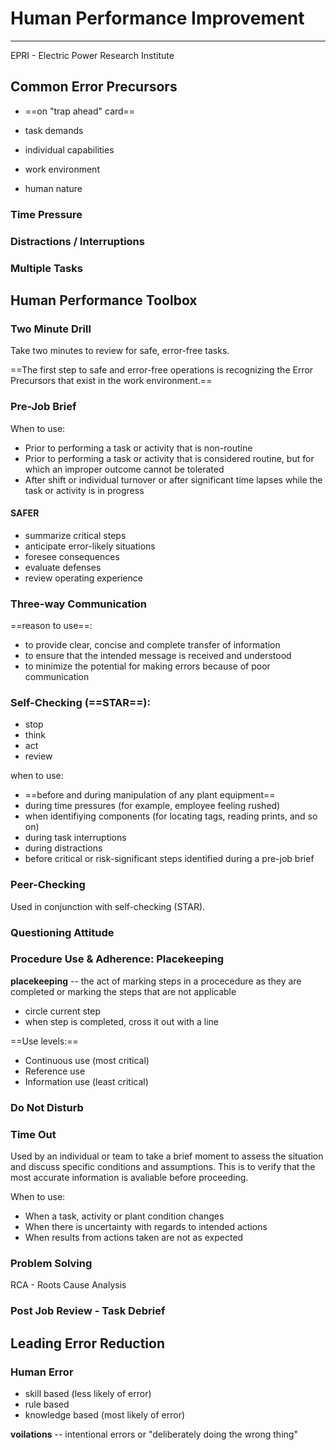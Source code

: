 # Human Performance Improvement
---

EPRI - Electric Power Research Institute

## Common Error Precursors

- ==on "trap ahead" card==


- task demands
- individual capabilities
- work environment
- human nature

### Time Pressure

### Distractions / Interruptions

### Multiple Tasks

## Human Performance Toolbox

### Two Minute Drill
Take two minutes to review for safe, error-free tasks.

==The first step to safe and error-free operations is recognizing the Error Precursors that exist in the work environment.==

### Pre-Job Brief

When to use:
-	Prior to performing a task or activity that is non-routine
-	Prior to performing a task or activity that is considered routine, but for which an improper outcome cannot be tolerated
-	After shift or individual turnover or after significant time lapses while the task or activity is in progress

#### SAFER
-	summarize critical steps
-	anticipate error-likely situations
-	foresee consequences
-	evaluate defenses
-	review operating experience

### Three-way Communication

==reason to use==:
-	to provide clear, concise and complete transfer of information
-	to ensure that the intended message is received and understood
-	to minimize the potential for making errors because of poor communication

### Self-Checking (==STAR==):
-	stop
-	think
-	act
-	review

when to use:
- ==before and during manipulation of any plant equipment==
-	during time pressures (for example, employee feeling rushed)
-	when identifiying components (for locating tags, reading prints, and so on)
-	during task interruptions
-	during distractions
-	before critical or risk-significant steps identified during a pre-job brief

### Peer-Checking
Used in conjunction with self-checking (STAR).

### Questioning Attitude

### Procedure Use & Adherence: Placekeeping

__placekeeping__ -- the act of marking steps in a procecedure as they are completed or marking the steps that are not applicable
-	circle current step
-	when step is completed, cross it out with a line

==Use levels:==
-	Continuous use (most critical)
-	Reference use
-	Information use (least critical)

### Do Not Disturb

### Time Out
Used by an individual or team to take a brief moment to assess the situation and discuss specific conditions and assumptions. This is to verify that the most accurate information is avaliable before proceeding.

When to use:
-	When a task, activity or plant condition changes
-	When there is uncertainty with regards to intended actions
-	When results from actions taken are not as expected

### Problem Solving
RCA - Roots Cause Analysis

### Post Job Review - Task Debrief

## Leading Error Reduction

### Human Error
- skill based (less likely of error)
- rule based
- knowledge based (most likely of error)

__voilations__ -- intentional errors or "deliberately doing the wrong thing"

